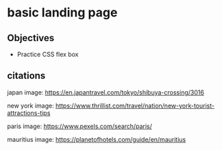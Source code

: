 # basic landing page

## Objectives
- Practice CSS flex box

## citations
japan image: https://en.japantravel.com/tokyo/shibuya-crossing/3016

new york image: https://www.thrillist.com/travel/nation/new-york-tourist-attractions-tips

paris image: https://www.pexels.com/search/paris/

mauritius image: https://planetofhotels.com/guide/en/mauritius
